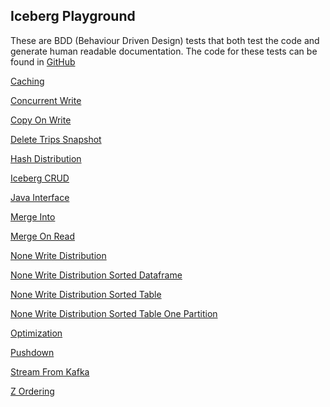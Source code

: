 ## Iceberg Playground

These are BDD (Behaviour Driven Design) tests that both test
the code and generate human readable documentation.
The code for these tests can be found in [GitHub](https://github.com/PhillHenry/IcebergPlayground)


[Caching](Caching.html)

[Concurrent Write](ConcurrentWrite.html)

[Copy On Write](CopyOnWrite.html)

[Delete Trips Snapshot](DeleteTripsSnapshot.html)

[Hash Distribution](HashDistribution.html)

[Iceberg CRUD](IcebergCRUD.html)

[Java Interface](JavaInterface.html)

[Merge Into](MergeInto.html)

[Merge On Read](MergeOnRead.html)

[None Write Distribution](NoneWriteDistribution.html)

[None Write Distribution Sorted Dataframe](NoneWriteDistributionSortedDataframe.html)

[None Write Distribution Sorted Table](NoneWriteDistributionSortedTable.html)

[None Write Distribution Sorted Table One Partition](NoneWriteDistributionSortedTableOnePartition.html)

[Optimization](Optimization.html)

[Pushdown](Pushdown.html)

[Stream From Kafka](StreamFromKafka.html)

[Z Ordering](ZOrdering.html)
